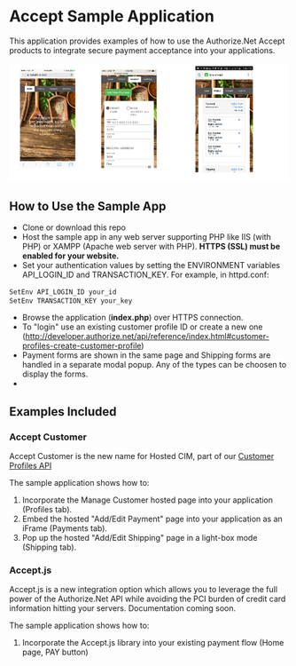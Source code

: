 # Accept Sample Application
This application provides examples of how to use the Authorize.Net Accept products to integrate secure payment acceptance into your applications.

![Accept Screenshots](screenshots/AcceptTrioScreenShots.png "Screenshots showing the Accept hosted forms.")

## How to Use the Sample App
+ Clone or download this repo
+ Host the sample app in any web server supporting PHP like IIS (with PHP) or XAMPP (Apache web server with PHP). __HTTPS (SSL) must be enabled for your website.__
+ Set your authentication values by setting the ENVIRONMENT variables API_LOGIN_ID and TRANSACTION_KEY.  For example, in httpd.conf:
````
SetEnv API_LOGIN_ID your_id
SetEnv TRANSACTION_KEY your_key
````
+ Browse the application (**index.php**) over HTTPS connection.
+ To "login" use an existing customer profile ID or create a new one (http://developer.authorize.net/api/reference/index.html#customer-profiles-create-customer-profile)
+ Payment forms are shown in the same page and Shipping forms are handled in a separate  modal popup. Any of the types can be choosen to display the forms.
+ 
  
## Examples Included

### Accept Customer
Accept Customer is the new name for Hosted CIM, part of our [Customer Profiles API](http://developer.authorize.net/api/reference/features/customer_profiles.html)
  
The sample application shows how to:  
1. Incorporate the Manage Customer hosted page into your application (Profiles tab).  
2. Embed the hosted "Add/Edit Payment" page into your application as an iFrame (Payments tab).  
3. Pop up the hosted "Add/Edit Shipping" page in a light-box mode (Shipping tab).  
  
  
### Accept.js
Accept.js is a new integration option which allows you to leverage the full power of the Authorize.Net API while avoiding the PCI burden of credit card information hitting your servers.  Documentation coming soon.  
  
The sample application shows how to:  
1.  Incorporate the Accept.js library into your existing payment flow (Home page, PAY button)

